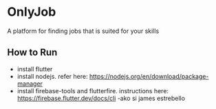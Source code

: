 # OnlyJob

A platform for finding jobs that is suited for your skills

## How to Run
- install flutter
- install nodejs. refer here: https://nodejs.org/en/download/package-manager
- install firebase-tools and flutterfire. instructions here: https://firebase.flutter.dev/docs/cli
-ako si james estrebello